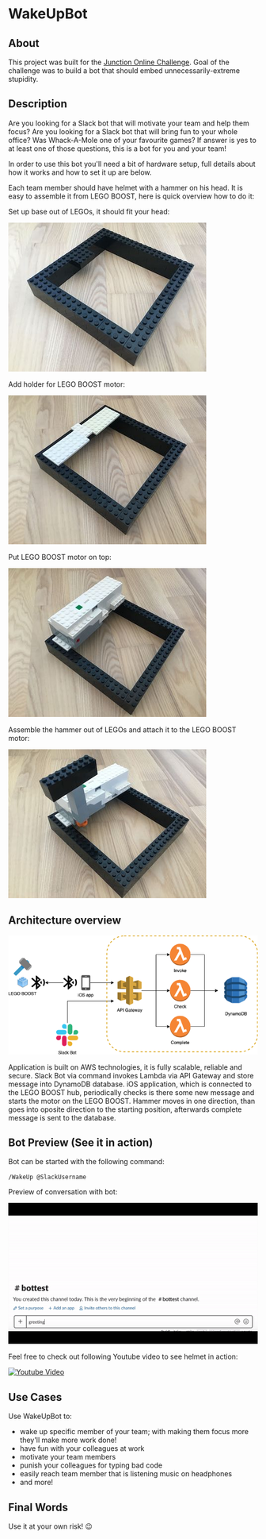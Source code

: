 # WakeUpBot

## About

This project was built for the [Junction Online Challenge](https://www.reddit.com/r/JunctionCommunity/comments/b7csl5/march_online_challenge_bots_bots_bots/). Goal of the challenge was to build a bot that should embed unnecessarily-extreme stupidity.

## Description

Are you looking for a Slack bot that will motivate your team and help them focus? Are you looking for a Slack bot that will bring fun to your whole office? Was Whack-A-Mole one of your favourite games? If answer is yes to at least one of those questions, this is a bot for you and your team!

In order to use this bot you'll need a bit of hardware setup, full details about how it works and how to set it up are below.

Each team member should have helmet with a hammer on his head. It is easy to assemble it from LEGO BOOST, here is quick overview how to do it:

Set up base out of LEGOs, it should fit your head:

![](https://github.com/gvuksic/WakeUpBot/blob/master/Assets/bot-1.jpg)

Add holder for LEGO BOOST motor:

![](https://github.com/gvuksic/WakeUpBot/blob/master/Assets/bot-2.jpg)

Put LEGO BOOST motor on top:

![](https://github.com/gvuksic/WakeUpBot/blob/master/Assets/bot-3.jpg)

Assemble the hammer out of LEGOs and attach it to the LEGO BOOST motor:

![](https://github.com/gvuksic/WakeUpBot/blob/master/Assets/bot-4.jpg)


## Architecture overview

![](https://github.com/gvuksic/WakeUpBot/blob/master/Assets/architecture.png)

Application is built on AWS technologies, it is fully scalable, reliable and secure. Slack Bot via command invokes Lambda via API Gateway and store message into DynamoDB database. iOS application, which is connected to the LEGO BOOST hub, periodically checks is there some new message and starts the motor on the LEGO BOOST. Hammer moves in one direction, than goes into oposite direction to the starting position, afterwards complete message is sent to the database.

## Bot Preview (See it in action)

Bot can be started with the following command:

```
/WakeUp @SlackUsername
```

Preview of conversation with bot:

![](https://github.com/gvuksic/WakeUpBot/blob/master/Assets/bot-preview.gif)

Feel free to check out following Youtube video to see helmet in action:

[![Youtube Video](https://img.youtube.com/vi/vgFAblJFa_w/0.jpg)](https://www.youtube.com/watch?v=vgFAblJFa_w "Youtube Video of Bot in Action")

## Use Cases

Use WakeUpBot to:
 - wake up specific member of your team; with making them focus more they'll make more work done!
 - have fun with your colleagues at work
 - motivate your team members
 - punish your colleagues for typing bad code
 - easily reach team member that is listening music on headphones
 - and more!

## Final Words

Use it at your own risk! 😉
